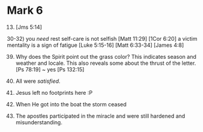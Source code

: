 # Mark 6


13) [Jms 5:14]


30-32) you _need_ rest
self-care is not selfish
[Matt 11:29]
[1Cor 6:20]
a victim mentality is a sign of fatigue
[Luke 5:15-16]
[Matt 6:33-34]
[James 4:8]

39) Why does the Spirit point out the grass color?
This indicates season and weather and locale.
This also reveals some about the thrust of the letter.
	[Ps 78:19] ~ yes
	[Ps 132:15]


42) All were _satisfied_.


48) Jesus left no footprints here :P


51) When He got into the boat the storm ceased

52) The apostles participated in the miracle and were still hardened and misunderstanding.
